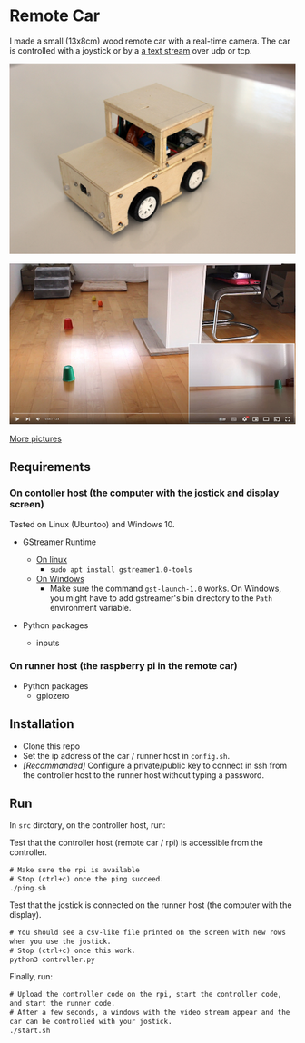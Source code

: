 # Remote Car

I made a small (13x8cm) wood remote car with a real-time camera. The car is controlled with a joystick or by a [a text stream](https://framework.mathieu.guillame-bert.com/documentation_honey_tutorial_beginner.html) over udp or tcp.

![Remove wood car](media/car.jpg)

[![](media/youtube.jpg)](https://youtu.be/Unp960vsMwE)

[More pictures](https://photos.app.goo.gl/YScf1Ado4gzN9pAS6)

## Requirements

### On contoller host (the computer with the jostick and display screen)

Tested on Linux (Ubuntoo) and Windows 10.

- GStreamer Runtime

  - [On linux](https://gstreamer.freedesktop.org/documentation/installing/on-linux.html)
    - `sudo apt install gstreamer1.0-tools`
  - [On Windows](https://gstreamer.freedesktop.org/documentation/installing/on-windows.html)
    - Make sure the command `gst-launch-1.0` works. On Windows, you might have to add gstreamer's bin directory to the `Path` environment variable.

- Python packages
  - inputs

### On runner host (the raspberry pi in the remote car)

- Python packages
  - gpiozero

## Installation

- Clone this repo
- Set the ip address of the car / runner host in `config.sh`.
- _[Recommanded]_ Configure a private/public key to connect in ssh from the controller host to the runner host without typing a password.

## Run

In `src` dirctory, on the controller host, run:

Test that the controller host (remote car / rpi) is accessible from the controller.

```shell
# Make sure the rpi is available
# Stop (ctrl+c) once the ping succeed.
./ping.sh
```

Test that the jostick is connected on the runner host (the computer with the display).

```shell
# You should see a csv-like file printed on the screen with new rows when you use the jostick.
# Stop (ctrl+c) once this work.
python3 controller.py
```

Finally, run:

```shell
# Upload the controller code on the rpi, start the controller code, and start the runner code.
# After a few seconds, a windows with the video stream appear and the car can be controlled with your jostick.
./start.sh
```
